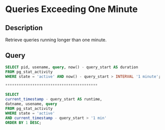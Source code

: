 # Queries Exceeding One Minute

## Description
Retrieve queries running longer than one minute.

## Query
```sql
SELECT pid, usename, query, now() - query_start AS duration 
FROM pg_stat_activity 
WHERE state = 'active' AND now() - query_start > INTERVAL '1 minute';

*****************************************

SELECT
current_timestamp - query_start AS runtime,
datname, usename, query
FROM pg_stat_activity
WHERE state = 'active'
AND current_timestamp - query_start > '1 min'
ORDER BY 1 DESC;